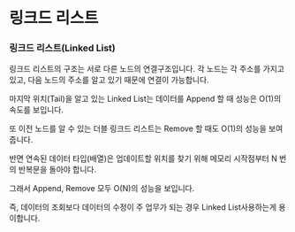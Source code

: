 # 링크드 리스트

### 링크드 리스트(Linked List)
링크드 리스트의 구조는 서로 다른 노드의 연결구조입니다. 각 노드는 각 주소를 가지고 있고, 다음 노드의 주소를 알고 있기 때문에 연결이 가능합니다.

마지막 위치(Tail)을 알고 있는 Linked List는 데이터를 Append 할 때 성능은 O(1)의 속도를 보입니다. 

또 이전 노드를 알 수 있는 더블 링크드 리스트는 Remove 할 때도 O(1)의 성능을 보여줍니다.

반면 연속된 데이터 타입(배열)은 업데이트할 위치를 찾기 위해 메모리 시작점부터 N 번의 반복문을 돌아야 합니다. 

그래서 Append, Remove 모두 O(N)의 성능을 보입니다.

즉, 데이터의 조회보다 데이터의 수정이 주 업무가 되는 경우 Linked List사용하는게 용이합니다.
